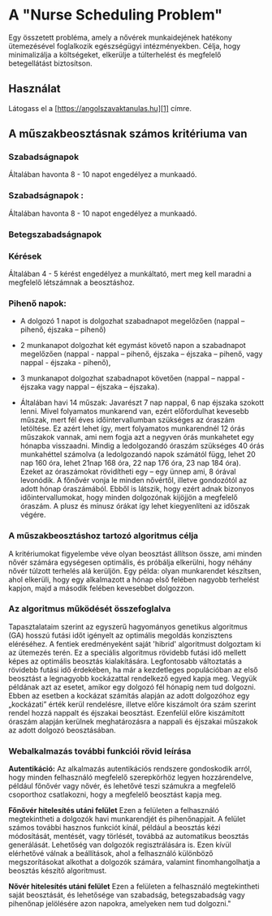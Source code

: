 # A "Nurse Scheduling Problem" 
Egy összetett probléma, amely a nővérek munkaidejének hatékony ütemezésével foglalkozik egészségügyi intézményekben. Célja, hogy minimalizálja a költségeket, elkerülje a túlterhelést és megfelelő betegellátást biztosítson.

## Használat

Látogass el a [https://angolszavaktanulas.hu][1] címre.
  
[1]: https://angolszavaktanulas.hu/

## A műszakbeosztásnak számos kritériuma van

### Szabadságnapok
  
Általában havonta 8 - 10 napot engedélyez a munkaadó.

### Szabadságnapok :
  Általában havonta 8 - 10 napot engedélyez a munkaadó.

### Betegszabadságnapok
### Kérések
 Általában 4 - 5 kérést engedélyez a munkáltató, mert meg kell maradni a megfelelő létszámnak a beosztáshoz.

### Pihenő napok:
- A dolgozó 1 napot is dolgozhat szabadnapot megelőzően (nappal – pihenő, éjszaka – pihenő) 

- 2 munkanapot dolgozhat két egymást követő napon a szabadnapot megelőzően (nappal - nappal – pihenő, éjszaka – éjszaka – pihenő, vagy nappal - éjszaka - pihenő), 

- 3 munkanapot dolgozhat szabadnapot követően (nappal – nappal - éjszaka vagy nappal – éjszaka – éjszaka).

- Általában havi 14 műszak: Javarészt 7 nap nappal, 6 nap éjszaka szokott lenni. Mivel folyamatos munkarend van, ezért előfordulhat kevesebb műszak, mert fél éves időintervallumban szükséges az óraszám letöltése. Ez azért lehet így, mert folyamatos munkarendnél 12 órás műszakok vannak, ami nem fogja azt a negyven órás munkahetet egy hónapba visszaadni. Mindig a ledolgozandó óraszám szükséges 40 órás munkahéttel számolva (a ledolgozandó napok számától függ, lehet 20 nap 160 óra, lehet 21nap 168 óra, 22 nap 176 óra, 23 nap 184 óra). Ezeket az óraszámokat rövidítheti egy – egy ünnep ami, 8 órával levonódik. A főnővér vonja le minden nővértől, illetve gondozótól az adott hónap óraszámából. Ebből is látszik, hogy ezért adnak bizonyos időintervallumokat, hogy minden dolgozónak kijöjjön a megfelelő óraszám. A plusz és mínusz órákat így lehet kiegyenlíteni az időszak végére.


### A műszakbeosztáshoz tartozó algoritmus célja 
A kritériumokat figyelembe véve olyan beosztást állítson össze, ami minden nővér számára egységesen optimális, és próbálja elkerülni, hogy néhány nővér túlzott terhelés alá kerüljön. Egy példa: olyan munkarendet készítsen, ahol elkerüli, hogy egy alkalmazott a hónap első felében nagyobb terhelést kapjon, majd a második felében kevesebbet dolgozzon.

### Az algoritmus működését összefoglalva
Tapasztalataim szerint az egyszerű hagyományos genetikus algoritmus (GA) hosszú futási időt igényelt az optimális megoldás konzisztens eléréséhez. 
A fentiek eredményeként saját 'hibrid' algoritmust dolgoztam ki az ütemezés terén. Ez a speciális algoritmus rövidebb futási idő mellett képes az optimális beosztás kialakítására.
Legfontosabb változtatás a rövidebb futási idő érdekében, ha már a kezdetleges populációban az első beosztást  a legnagyobb kockázattal rendelkező egyed kapja meg. Vegyük példának azt az esetet, amikor egy dolgozó fél hónapig nem tud dolgozni. Ebben az esetben a kockázat számítás alapján az adott dolgozóhoz egy „kockázati” érték kerül rendelésre, illetve előre kiszámolt óra szám szerint rendel hozzá nappalt és éjszakai beosztást. Ezenfelül előre kiszámított óraszám alapján kerülnek meghatározásra a nappali és éjszakai műszakok az adott dolgozó beosztásában. 

### Webalkalmazás további funkciói rövid leírása

**Autentikáció:**
Az alkalmazás autentikációs rendszere gondoskodik arról, hogy minden felhasználó megfelelő szerepkörhöz legyen hozzárendelve, például főnővér vagy nővér, és lehetővé teszi számukra a megfelelő csoporthoz csatlakozni, hogy a megfelelő beosztást kapja meg.
	
**Főnővér hitelesítés utáni felület** 
Ezen a felületen a felhasználó megtekintheti a dolgozók havi munkarendjét és pihenőnapjait. A felület számos további hasznos funkciót kínál, például a beosztás kézi módosítását, mentését, vagy törlését, továbbá az automatikus beosztás generálását. Lehetőség van dolgozók regisztrálására is. Ezen kívül elérhetővé válnak a beállítások, ahol a felhasználó különböző megszorításokat alkothat a dolgozók számára, valamint finomhangolhatja a beosztás készítő algoritmust.


**Nővér hitelesítés utáni felület**
 Ezen a felületen a felhasználó megtekintheti saját beosztását, és lehetősége van szabadság, betegszabadság vagy pihenőnap jelölésére azon napokra, amelyeken nem tud dolgozni."







